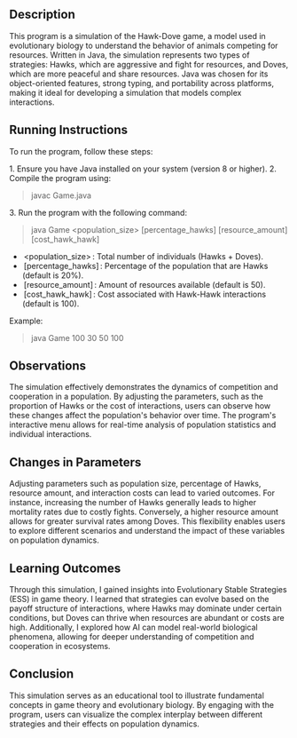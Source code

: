 ## Description

This program is a simulation of the Hawk-Dove game, a model used in evolutionary biology to understand the behavior of animals competing for resources. Written in Java, the simulation represents two types of strategies: Hawks, which are aggressive and fight for resources, and Doves, which are more peaceful and share resources. Java was chosen for its object-oriented features, strong typing, and portability across platforms, making it ideal for developing a simulation that models complex interactions.

## Running Instructions

To run the program, follow these steps:

1.⁠ ⁠Ensure you have Java installed on your system (version 8 or higher).
2.⁠ ⁠Compile the program using:
  
   > javac Game.java
 
3.⁠ ⁠Run the program with the following command:
   > java Game <population_size> [percentage_hawks] [resource_amount] [cost_hawk_hawk]

   - ⁠ <population_size> ⁠: Total number of individuals (Hawks + Doves).
   - ⁠ [percentage_hawks] ⁠: Percentage of the population that are Hawks (default is 20%).
   - ⁠ [resource_amount] ⁠: Amount of resources available (default is 50).
   - ⁠ [cost_hawk_hawk] ⁠: Cost associated with Hawk-Hawk interactions (default is 100).

   Example:
   > java Game 100 30 50 100

## Observations

The simulation effectively demonstrates the dynamics of competition and cooperation in a population. By adjusting the parameters, such as the proportion of Hawks or the cost of interactions, users can observe how these changes affect the population's behavior over time. The program's interactive menu allows for real-time analysis of population statistics and individual interactions.

## Changes in Parameters

Adjusting parameters such as population size, percentage of Hawks, resource amount, and interaction costs can lead to varied outcomes. For instance, increasing the number of Hawks generally leads to higher mortality rates due to costly fights. Conversely, a higher resource amount allows for greater survival rates among Doves. This flexibility enables users to explore different scenarios and understand the impact of these variables on population dynamics.

## Learning Outcomes

Through this simulation, I gained insights into Evolutionary Stable Strategies (ESS) in game theory. I learned that strategies can evolve based on the payoff structure of interactions, where Hawks may dominate under certain conditions, but Doves can thrive when resources are abundant or costs are high. Additionally, I explored how AI can model real-world biological phenomena, allowing for deeper understanding of competition and cooperation in ecosystems.

## Conclusion

This simulation serves as an educational tool to illustrate fundamental concepts in game theory and evolutionary biology. By engaging with the program, users can visualize the complex interplay between different strategies and their effects on population dynamics.